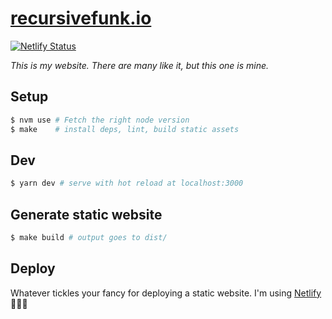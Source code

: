 # [recursivefunk.io](https://recursivefunk.io)

[![Netlify Status](https://api.netlify.com/api/v1/badges/fda1a0a7-aa21-48d3-98be-5191e551089d/deploy-status)](https://app.netlify.com/sites/recursivefunk/deploys)

*This is my website. There are many like it, but this one is mine.*

## Setup

``` bash
$ nvm use # Fetch the right node version
$ make    # install deps, lint, build static assets
```

## Dev
```bash
$ yarn dev # serve with hot reload at localhost:3000
```

## Generate static website
```bash
$ make build # output goes to dist/
```

## Deploy
Whatever tickles your fancy for deploying a static website. I'm using [Netlify](https://www.netlify.com/) 🤷🏾‍♂️

